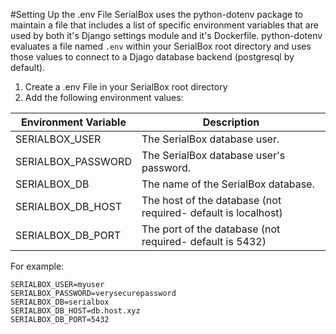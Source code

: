 #Setting Up the .env File
SerialBox uses the python-dotenv package to maintain a file that includes
a list of specific environment variables that are used by both it's Django 
settings module and it's Dockerfile.  python-dotenv evaluates a file named
`.env` within your SerialBox root directory and uses those values to connect
to a Djago database backend (postgresql by default).

1. Create a .env File in your SerialBox root directory
2. Add the following environment values:

Environment Variable    |   Description
--------------------    |   --------
SERIALBOX_USER          |   The SerialBox database user.
SERIALBOX_PASSWORD      |   The SerialBox database user's password.
SERIALBOX_DB            |   The name of the SerialBox database.
SERIALBOX_DB_HOST       |   The host of the database (not required- default is localhost)
SERIALBOX_DB_PORT       |   The port of the database (not required- default is 5432)

For example:

    SERIALBOX_USER=myuser
    SERIALBOX_PASSWORD=verysecurepassword
    SERIALBOX_DB=serialbox
    SERIALBOX_DB_HOST=db.host.xyz
    SERIALBOX_DB_PORT=5432